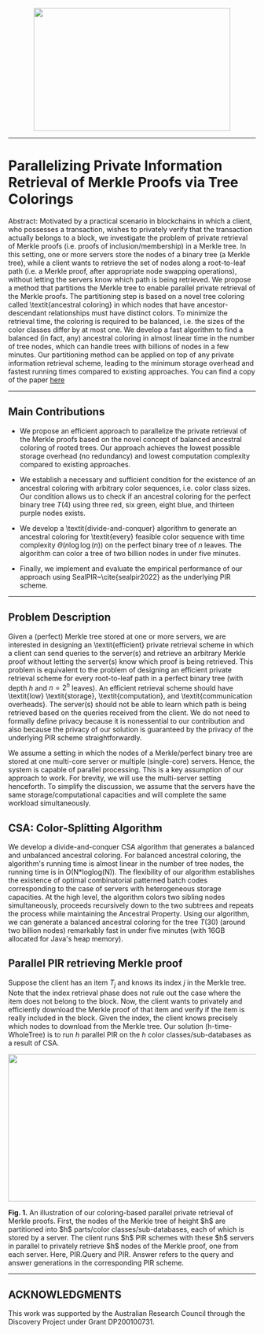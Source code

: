 <p align="center">
  <img width="400" height="250" src="https://github.com/cnquang/testPIR/assets/87842051/a1977288-1e72-4cfb-b233-a8cf89e93fe8">
</p>

---
# Parallelizing Private Information Retrieval of Merkle Proofs via Tree Colorings

Abstract: Motivated by a practical scenario in blockchains in which a client, who possesses a transaction, wishes to privately verify that the transaction actually belongs to a block, we investigate the problem of private retrieval of Merkle proofs (i.e. proofs of inclusion/membership) in a Merkle tree.
In this setting, one or more servers store the nodes of a binary tree (a Merkle tree), while a client wants to retrieve the set of nodes along a root-to-leaf path (i.e. a Merkle proof, after appropriate node swapping operations), without letting the servers know which path is being retrieved. 
We propose a method that partitions the Merkle tree to enable parallel private retrieval of the Merkle proofs. The partitioning step is based on a novel tree coloring called \textit{ancestral coloring} in which nodes that have ancestor-descendant relationships must have distinct colors. To minimize the retrieval time, the coloring is required to be balanced, i.e. the sizes of the color classes differ by at most one. We develop a fast algorithm to find a balanced (in fact, any) ancestral coloring in almost linear time in the number of tree nodes, which can handle trees with billions of nodes in a few minutes. Our partitioning method can be applied on top of any private information retrieval scheme, leading to the minimum storage overhead and fastest running times compared to existing approaches. You can find a copy of the paper [here](https://arxiv.org/abs/2205.05211)

---
## Main Contributions

- We propose an efficient approach to parallelize the private retrieval of the Merkle proofs based on the novel concept of balanced ancestral coloring of rooted trees. Our approach achieves the lowest possible storage overhead (no redundancy) and lowest computation complexity compared to existing approaches.

- We establish a necessary and sufficient condition for the existence of an ancestral coloring with arbitrary color sequences, i.e. color class sizes. Our condition allows us to check if an ancestral coloring for the perfect binary tree $T(4)$ using three red, six green, eight blue, and thirteen purple nodes exists.

- We develop a \textit{divide-and-conquer} algorithm to generate an ancestral coloring for \textit{every} feasible color sequence with time complexity $\Theta(n\log\log(n))$ on the perfect binary tree of $n$ leaves. The algorithm can color a tree of two billion nodes in under five minutes.

- Finally, we implement and evaluate the empirical performance of our approach using SealPIR~\cite{sealpir2022} as the underlying PIR scheme.

---
## Problem Description

Given a (perfect) Merkle tree stored at one or more servers, we are interested in designing an \textit{efficient} private retrieval scheme in which a client can send queries to the server(s) and retrieve an arbitrary Merkle proof without letting the server(s) know which proof is being retrieved. This problem is equivalent to the problem of designing an efficient private retrieval scheme for every root-to-leaf path in a perfect binary tree (with depth $h$ and $n=2^h$ leaves).
An efficient retrieval scheme should have \textit{low} \textit{storage}, \textit{computation}, and \textit{communication overheads}.
The server(s) should not be able to learn which path is being retrieved based on the queries received from the client. We do not need to formally define privacy because it is nonessential to our contribution and also because the privacy of our solution is guaranteed by the privacy of the underlying PIR scheme straightforwardly.

We assume a setting in which the nodes of a Merkle/perfect binary tree are stored at one multi-core server or multiple (single-core) servers. Hence, the system is capable of parallel processing. This is a key assumption of our approach to work. For brevity, we will use the multi-server setting henceforth. To simplify the discussion, we assume that the servers have the same storage/computational capacities and will complete the same workload simultaneously.

## CSA: Color-Splitting Algorithm

We develop a divide-and-conquer CSA algorithm that generates a balanced and unbalanced ancestral coloring. For balanced ancestral coloring, the algorithm's running time is almost linear in the number of tree nodes, the running time is in O(N*loglog(N)). The flexibility of our algorithm establishes the existence of optimal combinatorial patterned batch codes corresponding to the case of servers with heterogeneous storage capacities. At the high level, the algorithm colors two sibling nodes simultaneously, proceeds recursively down to the two subtrees and repeats the process while maintaining the Ancestral Property. Using our algorithm, we can generate a balanced ancestral coloring for the tree $T(30)$ (around two billion nodes) remarkably fast in under five minutes (with 16GB allocated for Java's heap memory).

## Parallel PIR retrieving Merkle proof

Suppose the client has an item $T_j$ and knows its index $j$ in the Merkle tree. Note that the index retrieval phase does not rule out the case where the item does not belong to the block. Now, the client wants to privately and efficiently download the Merkle proof of that item and verify if the item is really included in the block. Given the index, the client knows precisely which nodes to download from the Merkle tree. Our solution (h-time-WholeTree) is to run $h$ parallel PIR on the $h$ color classes/sub-databases as a result of CSA.

<p align="center">
  <img width="600" height="300" src="https://github.com/cnquang/testCSA/assets/87842051/191b9395-b00c-4bfd-9bcb-88276ec85516">
</p>
<strong> Fig. 1.</strong> An illustration of our coloring-based parallel private retrieval of Merkle proofs. First, the nodes of the Merkle tree of height $h$ are partitioned into $h$ parts/color classes/sub-databases, each of which is stored by a server. The client runs $h$ PIR schemes with these $h$ servers in parallel to privately retrieve $h$ nodes of the Merkle proof, one from each server. Here, PIR.Query and PIR. Answer refers to the query and answer generations in the corresponding PIR scheme.

---
## ACKNOWLEDGMENTS 
This work was supported by the Australian Research Council through the Discovery Project under Grant DP200100731.

